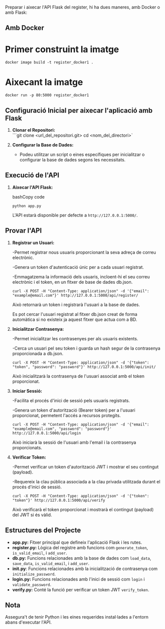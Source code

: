 Preparar i aixecar l'API Flask del register, hi ha dues maneres, amb Docker o amb Flask:

## Amb Docker

# Primer construint la imatge
``docker image build -t register_docker1 .``

# Aixecant la imatge
``docker run -p 80:5000 register_docker1``

## Configuració Inicial per aixecar l'aplicació amb Flask  

1. **Clonar el Repositori:**   
     ```git clone <url_del_repositori.git>  cd <nom_del_directori>`
    
2. **Configurar la Base de Dades:**
    
    - Podeu utilitzar un script o eines específiques per inicialitzar o configurar la base de dades segons les necessitats.

## Execució de l'API

1. **Aixecar l'API Flask:**
    
    bashCopy code
    
    `python app.py`
    
    L'API estarà disponible per defecte a `http://127.0.0.1:5000/`.

## Provar l'API

1. **Registrar un Usuari:**

    -Permet registrar nous usuaris proporcionant la seva adreça de correu electrònic.

    -Genera un token d'autenticació únic per a cada usuari registrat.

    -Emmagatzema la informació dels usuaris, incloent-hi el seu correu electrònic i el token, en un fitxer de base de dades db.json.
    
    ```
    curl -X POST -H "Content-Type: application/json" -d '{"email": "example@email.com"}' http://127.0.0.1:5000/api/register/
    ```
    Això retornarà un token i registrarà l'usuari a la base de dades.
    
    Es pot cercar l'usuari registrat al fitxer db.json creat de forma automàtica si no existeix ja aquest fitxer que actua com a BD.

2. **Inicialitzar Contrasenya:**

    -Permet inicialitzar les contrasenyes per als usuaris existents.

    -Cerca un usuari pel seu token i guarda un hash segur de la contrasenya proporcionada a db.json.

    ```
    curl -X POST -H "Content-Type: application/json" -d '{"token": "token", "password": "password"}' http://127.0.0.1:5000/api/init/
    ```
    Això inicialitzarà la contrasenya de l'usuari associat amb el token proporcionat.

3. **Iniciar Sessió:**

    -Facilita el procés d'inici de sessió pels usuaris registrats.

    -Genera un token d'autorització (Bearer token) per a l'usuari proporcionat, permetent l'accés a recursos protegits.

    ```
    curl -X POST -H "Content-Type: application/json" -d '{"email": "example@email.com", "password": "password"}' http://127.0.0.1:5000/api/login
    ```
    Això iniciarà la sessió de l'usuari amb l'email i la contrasenya proporcionats.

4. **Verificar Token:**

    -Permet verificar un token d'autorització JWT i mostrar el seu contingut (payload).

    -Requereix la clau pública associada a la clau privada utilitzada durant el procés d'inici de sessió.

    ```
    curl -X POST -H "Content-Type: application/json" -d '{"token": "token"}' http://127.0.0.1:5000/api/verify
    ```
    Això verificarà el token proporcionat i mostrarà el contingut (payload) del JWT si és vàlid.

## Estructures del Projecte

- **app.py:** Fitxer principal que defineix l'aplicació Flask i les rutes.
- **register.py:** Lògica del registre amb funcions com `generate_token`, `is_valid_email`, i `add_user`.
- **db.py:** Funcions relacionades amb la base de dades com `load_data`, `save_data`, `is_valid_email`, i `add_user`.
- **init.py**: Funcions relacionades amb la inicialització de contrasenya com `initialize_password`.
- **login.py:** Funcions relacionades amb l'inici de sessió com `login` i `validate_password`.
- **verify.py:** Conté la funció per verificar un token JWT `verify_token`.

## Nota

Assegura't de tenir Python i les eines requerides instal·lades a l'entorn abans d'executar l'API.



